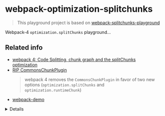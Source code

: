 # webpack-optimization-splitchunks

> This playground project is based on [webpack-splitchunks-playground](https://github.com/carloluis/webpack-splitchunks-playground)

Webpack-4 `optimization.splitChunks` playground...

## Related info

* [webpack 4: Code Splitting, chunk graph and the splitChunks optimization](https://medium.com/webpack/webpack-4-code-splitting-chunk-graph-and-the-splitchunks-optimization-be739a861366)
* [RIP CommonsChunkPlugin](https://gist.github.com/sokra/1522d586b8e5c0f5072d7565c2bee693)
	> webpack 4 removes the `CommonsChunkPlugin` in favor of two new options (`optimization.splitChunks` and `optimization.runtimeChunk`)
* [webpack-demo](https://github.com/carloluis/webpack-demo)

<details>

Check more info on this [PR](https://github.com/lencioni/webpack-splitchunks-playground/pull/1)

</details>
